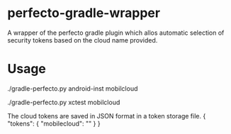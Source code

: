 # perfecto-gradle-wrapper
A wrapper of the perfecto gradle plugin which allos automatic selection of security tokens based on the cloud name provided.

# Usage
./gradle-perfecto.py android-inst mobilcloud

./gradle-perfecto.py xctest mobilcloud


The cloud tokens are saved in JSON format in a token storage file.
{
  "tokens": {
    "mobilecloud": ""
    }
}
